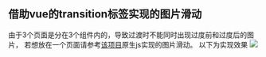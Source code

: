 ## 借助vue的transition标签实现的图片滑动
由于3个页面是分在3个组件内的，导致过渡时不能同时出现过度前和过度后的图片，
若想放在一个页面请参考[该项目](https://github/zhangyuang/scrollImage)原生js实现的图片滑动。
以下为实现效果
<img src="https://github.com/zhangyuang/ScrollImageByVue/blob/master/src/assets/images/scrollImage.gif" style="width: 375px,height: 667px">
